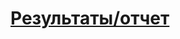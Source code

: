 # [Результаты/отчет](https://drive.google.com/file/d/140qgmQV4nbtS-Fi3C5-_ZEphH42RfgIE/view?usp=sharing)

